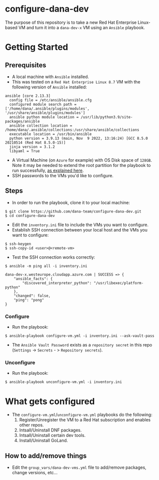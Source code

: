 # configure-dana-dev
The purpose of this repository is to take a new Red Hat Enterprise Linux-based VM and turn it into a `dana-dev-x` VM using an `Ansible` playbook.

# Getting Started
## Prerequisites
- A local machine with `Ansible` installed. 
- This was tested on a `Red Hat Enterprise Linux 8.7` VM with the following version of `Ansible` installed:

```
ansible [core 2.13.3]
  config file = /etc/ansible/ansible.cfg
  configured module search path = ['/home/dana/.ansible/plugins/modules', '/usr/share/ansible/plugins/modules']
  ansible python module location = /usr/lib/python3.9/site-packages/ansible
  ansible collection location = /home/dana/.ansible/collections:/usr/share/ansible/collections
  executable location = /usr/bin/ansible
  python version = 3.9.13 (main, Nov  9 2022, 13:16:24) [GCC 8.5.0 20210514 (Red Hat 8.5.0-15)]
  jinja version = 3.1.2
  libyaml = True
```
- A Virtual Machine (on `Azure` for example) with OS Disk space of `128GB`. Note it may be needed to extend the root partition for the playbook to run successfully, [as explained here](https://learn.microsoft.com/en-us/azure/virtual-machines/linux/expand-disks?tabs=azure-cli%2Crhellvm#increase-the-size-of-the-os-disk).
- SSH passwords to the VMs you'd like to configure.

## Steps

- In order to run the playbook, clone it to your local machine:

```
$ git clone https://github.com/dana-team/configure-dana-dev.git
$ cd configure-dana-dev
```
- Edit the `inventory.ini` file to include the VMs you want to configure.
- Establish SSH connection between your local host and the VMs you want to configure:

```
$ ssh-keygen
$ ssh-copy-id <user>@<remote-vm>
```

- Test the SSH connection works correctly:

```
$ ansible -m ping all -i inventory.ini

dana-dev-x.westeurope.cloudapp.azure.com | SUCCESS => {
    "ansible_facts": {
        "discovered_interpreter_python": "/usr/libexec/platform-python"
    },
    "changed": false,
    "ping": "pong"
}
```

### Configure
- Run the playbook:

```
$ ansible-playbook configure-vm.yml -i inventory.ini --ask-vault-pass 
```

- The `Ansible Vault Password` exists as a `repository secret` in this repo (`Settings` -> `Secrets` - > `Repository secrets`).

### Unconfigure
- Run the playbook:

```
$ ansible-playbook unconfigure-vm.yml -i inventory.ini
```

# What gets configured
- The `configure-vm.yml`/`unconfigure-vm.yml` playbooks do the following:
    1. Register/Unregister the VM to a Red Hat subscription and enables other repos.
    2. Intsall/Uninstall DNF packages.
    3. Intsall/Uninstall certain dev tools.
    4. Install/Uninstall GoLand.

## How to add/remove things
- Edit the `group_vars/dana-dev-vms.yml` file to add/remove packages, change versions, etc...